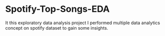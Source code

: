 # Spotify-Top-Songs-EDA
It this exploratory data analysis project I performed multiple data analytics concept on spotify dataset to gain some insights. 
